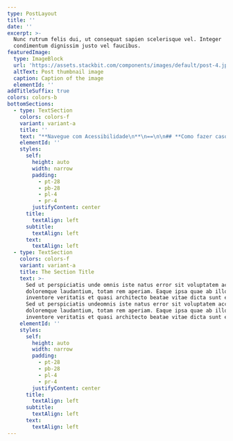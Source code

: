 ```yaml
---
type: PostLayout
title: ''
date: ''
excerpt: >-
  Nunc rutrum felis dui, ut consequat sapien scelerisque vel. Integer
  condimentum dignissim justo vel faucibus.
featuredImage:
  type: ImageBlock
  url: 'https://assets.stackbit.com/components/images/default/post-4.jpeg'
  altText: Post thumbnail image
  caption: Caption of the image
  elementId: ''
addTitleSuffix: true
colors: colors-b
bottomSections:
  - type: TextSection
    colors: colors-f
    variant: variant-a
    title: ''
    text: "**Navegue com Acessibilidade\n**\n==\n\n## **Como fazer caso\_seja necessário\_aumentar ou reduzir a fonte?**\n\nSugere-se que se evite inserir recursos de Script em sites, pois não\_é garantido\_que o usuário tenha um Java Script, habilitado, atualizado ou instalado.\n\n1.  Em Windows, Linux e Chrome OS, pressione simultaneamente os botões\_**Ctrl e mais (+) ou menos (-)**\n\n2.  Em Mac OS, pressione simultaneamente os botões\_**Command ⌘ e\_mais (+) ou menos (-)**.\n\n\_\n\n## **Atalhos de teclado para navegação**\n\nBuscando seguir\_os atalhos padrões do governo federal designados no Modelo de Acessibilidade em Governo Eletrônico - eMAG, o site possui atalhos para as seguintes áreas:\n\n###\n\nAtalhos para Chrome, Internet Explorer, Edge utilizando Windows\\*\\*\n\n1.  Teclando-se\_**Alt + 1**\_em qualquer página do portal, chega-se diretamente\_**ao**\_**começo do conteúdo principal da página**.\n\n2.  Teclando-se\_**Alt + 2**\_em qualquer página do portal, chega-se diretamente\_**ao**\_**início do menu principal**.\n\n3.  Teclando-se\_**Alt + 3**\_em qualquer página do portal, chega-se diretamente\_**à\_sua**\_**busca interna**.\n\n4.  Teclando-se\_**Alt + 4**\_em qualquer página do portal, chega-se diretamente\_**ao rodapé do site**.\_\n\n###\n\nAtalhos para\_Firefox utilizando Windows\\*\\*\n\n1.  Teclando-se\_**Alt + Shift + 1**\_em qualquer página do portal, chega-se diretamente\_**ao começo do conteúdo principal da página**.\n\n2.  Teclando-se\_**Alt + Shift + 2**\_em qualquer página do portal, chega-se diretamente\_**ao início do menu principal**.\n\n3.  Teclando-se\_**Alt + Shift + 3**\_em qualquer página do portal, chega-se diretamente\_**à\_sua busca interna**.\n\n4.  Teclando-se\_**Alt + Shift + 4**\_em qualquer página do portal, chega-se diretamente\_**ao rodapé do site**.\n\n###\n\nAtalhos para Chrome, Firefox e Safari utilizando MAC OS\\*\\*\n\n1.  Teclando-se\_**Control + Option + 1**\_em qualquer página do portal, chega-se diretamente ao começo do conteúdo principal da página.\n\n2.  Teclando-se\_**Control + Option\_+ 2**\_em qualquer página do portal, chega-se diretamente ao início do menu principal.\n\n3.  Teclando-se\_**Control + Option\_+ 3**\_em qualquer página do portal, chega-se diretamente em sua busca interna.\n\n4.  Teclando-se\_**Control + Option\_+ 4**\_em qualquer página do portal, chega-se diretamente ao rodapé do site.\n\n## **Outras\_informações sobre teclas de atalhos**\n\nPara informações sobre como acionar as teclas de atalho por outros navegadores e sistemas operacionais acesse\_[https://www.w3schools.com/tags/att\\_global\\_accesskey.asp (link externo).](https://www.w3schools.com/tags/att_global_accesskey.asp)\_\n\n\_\n\n## **VLibras**\n\nO\_[VLibras (*link*\_externo)\_](https://www.vlibras.gov.br/)é uma Suíte que pode ser acessada pelo botão que está ao lado direito da página e abrange um conjunto de ferramentas computacionais de código aberto, responsável por traduzir conteúdos digitais (texto, áudio e vídeo) para a Língua Brasileira de Sinais – Libras, tornando computadores, dispositivos móveis e plataformas Web mais acessíveis para pessoas surdas.\n\n### Como\_utilizá-lo?\n\nBasta selecionar uma palavra, frase ou parágrafo que está em língua portuguesa, clicar com o botão direito e escolher a opção “Traduzir… para LIBRAS”.\_Após ter escolhido essa opção, uma janela com o avatar do VLibras iniciará a interpretação do texto em Libras.\n"
    elementId: ''
    styles:
      self:
        height: auto
        width: narrow
        padding:
          - pt-28
          - pb-28
          - pl-4
          - pr-4
        justifyContent: center
      title:
        textAlign: left
      subtitle:
        textAlign: left
      text:
        textAlign: left
  - type: TextSection
    colors: colors-f
    variant: variant-a
    title: The Section Title
    text: >-
      Sed ut perspiciatis unde omnis iste natus error sit voluptatem accusantium
      doloremque laudantium, totam rem aperiam. Eaque ipsa quae ab illo
      inventore veritatis et quasi architecto beatae vitae dicta sunt explicabo.
      Sed ut perspiciatis undeomnis iste natus error sit voluptatem accusantium
      doloremque laudantium, totam rem aperiam. Eaque ipsa quae ab illo
      inventore veritatis et quasi architecto beatae vitae dicta sunt explicabo.
    elementId: ''
    styles:
      self:
        height: auto
        width: narrow
        padding:
          - pt-28
          - pb-28
          - pl-4
          - pr-4
        justifyContent: center
      title:
        textAlign: left
      subtitle:
        textAlign: left
      text:
        textAlign: left
---
```

